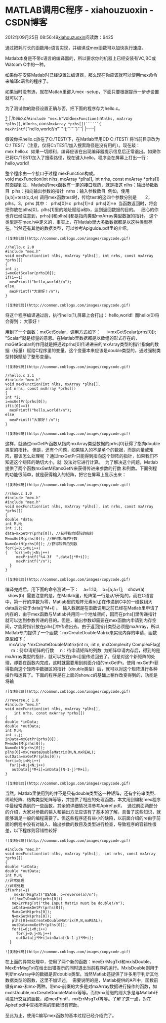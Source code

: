 # MATLAB调用C程序 - xiahouzuoxin - CSDN博客





2012年09月25日 08:56:49[xiahouzuoxin](https://me.csdn.net/xiahouzuoxin)阅读数：6425








通过把耗时长的函数用c语言实现，并编译成mex函数可以加快执行速度。

Matlab本身是不带c语言的编译器的，所以要求你的机器上已经安装有VC,BC或Watcom C中的一种。

如果你在安装Matlab时已经设置过编译器，那么现在你应该就可以使用mex命令来编译c语言的程序了。

如果当时没有选，就在Matlab里键入mex -setup，下面只要根据提示一步步设置就可以了。



为了测试你的路径设置正确与否，把下面的程序存为hello.c。





[?](http://www.cnblogs.com/tjulxh/archive/2012/04/23/2467087.html#)
|`/*hello.c*/````#include "mex.h"````void``mexFunction(``int````nlhs, mxArray *plhs[],````int````nrhs,````const````mxArray *prhs[])``````{ mexPrintf(````"hello,world!/n"````);``````}```|
|----|




假设你把hello.c放在了C:/TEST/下，在Matlab里用CD C:/TEST/ 将当前目录改为C:/ TEST/（注意，仅将C:/TEST/加入搜索路径是没有用的）。现在敲：
mex hello.c 
如果一切顺利，编译应该在出现编译器提示信息后正常退出。如果你已将C:/TEST/加入了搜索路径，现在键入hello，程序会在屏幕上打出一行：
hello,world! 


整个程序由一个接口子过程 mexFunction构成。
void mexFunction(int nlhs, mxArray *plhs[], int nrhs, const mxArray *prhs[]) 
前面提到过，Matlab的mex函数有一定的接口规范，就是指这
nlhs：输出参数数目 
plhs：指向输出参数的指针 
nrhs：输入参数数目 
例如，使用
[a,b]=test(c,d,e)
调用mex函数test时，传给test的这四个参数分别是
      2，plhs，3，prhs
其中： 
prhs[0]=c 
prhs[1]=d 
prhs[2]=e 
当函数返回时，将会把你放在plhs[0]，plhs[1]里的地址赋给a和b，达到返回数据的目的。  
细心的你也许已经注意到，prhs[i]和plhs[i]都是指向类型mxArray类型数据的指针。 这个类型是在mex.h中定义的，事实上，在Matlab里大多数数据都是以这种类型存在。当然还有其他的数据类型，可以参考Apiguide.pdf里的介绍。 



```
![复制代码](http://common.cnblogs.com/images/copycode.gif)

//hello.c 2.0 
#include "mex.h" 
void mexFunction(int nlhs, mxArray *plhs[], int nrhs, const mxArray *prhs[]) 
{
int i; 
i=mxGetScalar(prhs[0]); 
if(i==1) 
  mexPrintf("hello,world!/n"); 
else 
  mexPrintf("大家好！/n"); 
}

![复制代码](http://common.cnblogs.com/images/copycode.gif)
```

将这个程序编译通过后，执行hello(1),屏幕上会打出： hello,world! 
而hello(0)将会得到： 大家好！

用到了一个函数：mxGetScalar，调用方式如下： 
   i=mxGetScalar(prhs[0]); 
"Scalar"就是标量的意思。在Matlab里数据都是以数组的形式存在的，mxGetScalar的作用就是把通过prhs[0]传递进来的mxArray类型的指针指向的数据（标量）赋给C程序里的变量。这个变量本来应该是double类型的，通过强制类型转换赋给了整形变量i。



```
![复制代码](http://common.cnblogs.com/images/copycode.gif)

//hello.c 2.1 
#include "mex.h" 
void mexFunction(int nlhs, mxArray *plhs[], 
int nrhs, const mxArray *prhs[]) 
{ 
int *i; 
i=mxGetPr(prhs[0]); 
if(i[0]==1) 
  mexPrintf("hello,world!/n"); 
else 
  mexPrintf("大家好！/n"); 
} 

![复制代码](http://common.cnblogs.com/images/copycode.gif)
```



这样，就通过mxGetPr函数从指向mxArray类型数据的prhs[0]获得了指向double类型的指针。
但是，还有个问题，如果输入的不是单个的数据，而是向量或矩阵，那该怎么处理呢 ？通过mxGetPr只能得到指向这个矩阵的指针，如果我们不知道这个矩阵的确切大小，就 
没法对它进行计算。 
为了解决这个问题，Matlab提供了两个函数mxGetM和mxGetN来获得传进来参数的行数 和列数。下面例程的功能很简单，就是获得输入的矩阵，把它在屏幕上显示出来： 


```
![复制代码](http://common.cnblogs.com/images/copycode.gif)

//show.c 1.0 
#include "mex.h" 
#include "mex.h" 
void mexFunction(int nlhs, mxArray *plhs[], int nrhs, const mxArray *prhs[]) 
{ 
double *data; 
int M,N; 
int i,j; 
data=mxGetPr(prhs[0]); //获得指向矩阵的指针 
M=mxGetM(prhs[0]); //获得矩阵的行数 
N=mxGetN(prhs[0]); //获得矩阵的列数 
for(i=0;i<M;i++) 
{   for(j=0;j<N;j++) 
     mexPrintf("%4.3f  ",data[j*M+i]); 
     mexPrintf("/n"); 
  }
} 

![复制代码](http://common.cnblogs.com/images/copycode.gif)
```



编译完成后，用下面的命令测试一下： 
  a=1:10; 
  b=[a;a+1]; 
  show(a) 
  show(b) 
需要注意的是，在Matlab里，矩阵第一行是从1开始的，而在C语言中，第一行的序数为零，Matlab里的矩阵元素b(i,j)在传递到C中的一维数组大data后对应于data[j*M+i] 。 
输入数据是在函数调用之前已经在Matlab里申请了内存的，由于mex函数与Matlab共用同一个地址空间，因而在prhs[]里传递指针就可以达到参数传递的目的。但是，输出参数却需要在mex函数内申请到内存空间，才能将指针放在plhs[]中传递出去。由于返回指针类型必须是mxArray，所以Matlab专门提供了一个函数：mxCreateDoubleMatrix来实现内存的申请，函数原型如下： 
   mxArray *mxCreateDoubleMatrix(int m, int n, mxComplexity ComplexFlag) 
   m：待申请矩阵的行数 
   n：待申请矩阵的列数 
为矩阵申请内存后，得到的是mxArray类型的指针，就可以放在plhs[]里传递回去了。但是对这个新矩阵的处理，却要在函数内完成，这时就需要用到前面介绍的mxGetPr。使用 mxGetPr获得指向这个矩阵中数据区的指针（double类型）后，就可以对这个矩阵进行各种操作和运算了。下面的程序是在上面的show.c的基础上稍作改变得到的，功能是将输  






```
![复制代码](http://common.cnblogs.com/images/copycode.gif)

//reverse.c 1.0 
#include "mex.h" 
void mexFunction(int nlhs, mxArray *plhs[], 
    int nrhs, const mxArray *prhs[]) 
{ 
double *inData; 
double *outData; 
int M,N; 
int i,j; 
inData=mxGetPr(prhs[0]); 
M=mxGetM(prhs[0]); 
N=mxGetN(prhs[0]); 
plhs[0]=mxCreateDoubleMatrix(M,N,mxREAL); 
outData=mxGetPr(plhs[0]); 
for(i=0;i<M;i++) 
  for(j=0;j<N;j++) 
   outData[j*M+i]=inData[(N-1-j)*M+i]; 
} 

![复制代码](http://common.cnblogs.com/images/copycode.gif)
```



当然，Matlab里使用到的并不是只有double类型这一种矩阵，还有字符串类型、稀疏矩阵、结构类型矩阵等等，并提供了相应的处理函数。本文用到编制mex程序中最经常遇到的一些函数，其余的详细情况清参考Apiref.pdf。 
通过前面两部分的介绍，大家对参数的输入和输出方法应该有了基本的了解。具备了这些知识，就能够满足一般的编程需要了。但这些程序还有些小的缺陷，以前面介绍的re由于前面的例程中没有对输入、输出参数的数目及类型进行检查，导致程序的容错性很差，以下程序则容错性较好


```
![复制代码](http://common.cnblogs.com/images/copycode.gif)

#include "mex.h" 
void mexFunction(int nlhs, mxArray *plhs[],  int nrhs, const mxArray *prhs[]) 
{ 
double *inData; 
double *outData; 
int M,N; 
//异常处理 
//异常处理 
if(nrhs!=1) 
    mexErrMsgTxt("USAGE: b=reverse(a)/n"); 
  if(!mxIsDouble(prhs[0])) 
   mexErrMsgTxt("the Input Matrix must be double!/n"); 
   inData=mxGetPr(prhs[0]); 
   M=mxGetM(prhs[0]); 
   N=mxGetN(prhs[0]); 
   plhs[0]=mxCreateDoubleMatrix(M,N,mxREAL); 
   outData=mxGetPr(plhs[0]); 
   for(i=0;i<M;i++) 
     for(j=0;j<N;j++) 
     outData[j*M+i]=inData[(N-1-j)*M+i]; 
  } 

![复制代码](http://common.cnblogs.com/images/copycode.gif)
```



在上面的异常处理中，使用了两个新的函数：mexErrMsgTxt和mxIsDouble。MexErrMsgTxt在给出出错提示的同时退出当前程序的运行。MxIsDouble则用于判断mxArray中的数据是否double类型。当然Matlab还提供了许多用于判断其他数据类型的函数，这里不加详述。 
需要说明的是，Matlab提供的API中，函数前缀有mex-和mx-两种。带mx-前缀的大多是对mxArray数据进行操作的函数，如mxIsDouble,mxCreateDoubleMatrix等等。而带mx前缀的则大多是与Matlab环境进行交互的函数，如mexPrintf，mxErrMsgTxt等等。了解了这一点，对在Apiref.pdf中查找所需的函数很有帮助。

至此为止，使用C编写mex函数的基本过程已经介绍完了。



